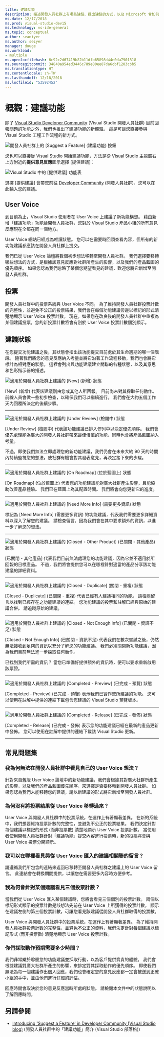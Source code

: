 ```yaml
---
title: 建議功能
description: 描述開發人員社群上有哪些建議、提出建議的方式，以及 Microsoft 會如何將這些建議用於 Visual Studio 的藍圖。
ms.date: 12/17/2018
ms.prod: visual-studio-dev15
ms.technology: vs-ide-general
ms.topic: conceptual
author: seaniyer
ms.author: seiyer
manager: douge
ms.workload:
- multiple
ms.openlocfilehash: 6c92c2d67419b82b11dfb65898d44e0da7901818
ms.sourcegitcommit: 34840a954ed3446c789e80ee87da6cbf1203cbb5
ms.translationtype: HT
ms.contentlocale: zh-TW
ms.lasthandoff: 12/18/2018
ms.locfileid: "53592452"
---
```

# <a name="overview-suggest-a-feature"></a>概觀：建議功能

除了 [Visual Studio Developer Community](https://developercommunity.visualstudio.com) (Visual Studio 開發人員社群) 目前回報問題的功能之外，我們也推出了建議功能的新體驗。 這是可讓您直接參與 Visual Studio 工程工作流程的新方式。

![開發人員社群上的 [Suggest a Feature] \(建議功能\) 按鈕](media/suggest-a-feature/suggest-feature-button.png)

您也可以直接從 Visual Studio 開始建議功能，方法是從 Visual Studio 主視窗右上方附近的**提供意見反應**圖示選擇 [提供建議]：

![Visual Studio 中的 [提供建議] 功能表](media/suggest-a-feature/provide-suggestion.png)

選擇 [提供建議] 會帶您前往 [Developer Community](https://developercommunity.visualstudio.com) (開發人員社群)，您可以在此輸入您的建議。

## <a name="user-voice"></a>User Voice

到目前為止，Visual Studio 使用者在 User Voice 上建議了新功能構想。 藉由新增「建議功能」功能給開發人員社群，您對於 Visual Studio 產品小組的所有意見反應現在全都在同一個地方。

User Voice 網站已經成為唯讀狀態。 您可以在需要時回頭查看內容，但所有的新功能建議都應該在開發人員社群上提交。

我們已從 User Voice 論壇將數個初步想法移轉至開發人員社群。 我們選擇要移轉哪些想法的方式，是根據該意見反應對社群所產生的影響，以及我們的產品藍圖的優先順序。 如果您認為我們忽略了某個您期望看見的建議，歡迎您將它新增至開發人員社群。

## <a name="votes"></a>投票

開發人員社群中的投票系統與 User Voice 不同。 為了維持開發人員社群投票計數的完整性，並避免不公正的投票結果，我們會在每個功能建議旁邊以標記的形式清楚地顯示 User Voice 投票計數。 現在，如果您在改良後的開發人員社群中重複為某個建議投票，您的新投票計數將會有別於 User Voice 投票計數個別顯示。

## <a name="suggestion-status"></a>建議狀態

在您提交功能建議之後，其狀態會指出該功能提交目前處於其生命週期的哪一個階段。 隨著我們將您的意見反應納入考量並將它沿著工作流程移動，我們也會將它標計為相對應的狀態。 這裡會列出與功能建議建立關聯的各種狀態，以及其意思和色彩指示器的描述。

![適用於開發人員社群上建議的 [New] \(新增\) 狀態](../ide/media/SuggestStates/New.jpg)

[New] \(新增\) 代表該建議剛由您或其他人所回報。 目前尚未對其採取任何動作。 前線人員會做一些初步檢查，以確保我們可以繼續進行。 我們會在大約五個工作天內回覆所決定的後續步驟。

- - -

![適用於開發人員社群上建議的 [Under Review] \(檢閱中\) 狀態](../ide/media/SuggestStates/UnderReview.jpg)

[Under Review] \(檢閱中\) 代表該功能建議已排入佇列中以決定優先順序。 我們會優先處理能為廣大的開發人員社群帶來最佳價值的功能，同時也會將產品藍圖納入考量。

不過，即使我們無法立即處理您的新功能建議，我們仍會在未來大約 90 天的時間內持續監視您的想法，使社群有機會對其發表意見，再決定接下來的步驟。

- - -

![適用於開發人員社群上建議的 [On Roadmap] \(位於藍圖上\) 狀態](../ide/media/SuggestStates/OnRoadmap.jpg)

[On Roadmap] \(位於藍圖上\) 代表您的功能建議能對廣大社群產生影響，且能協助改善產品體驗。 我們已在藍圖上為其配置時間。 我們將會向您更新它的進度。

- - -

![適用於開發人員社群上建議的 [Need More Info] \(需要更多資訊\) 狀態](../ide/media/SuggestStates/NeedMoreInfo.jpg)

標記為 [Need More Info] \(需要更多資訊\) 的功能建議，代表我們需要更多詳細資料以深入了解您的建議。 請檢查留言，因為我們會在其中要求額外的資訊，以進一步了解您的想法。

- - -

![適用於開發人員社群上建議的 [Closed - Other Product] \(已關閉 - 其他產品\) 狀態](../ide/media/SuggestStates/ClosedOtherProduct.jpg)

[已關閉 - 其他產品] 代表我們目前無法處理您的功能建議，因為它並不適用於所回報的目標產品。 不過，我們將會提供您可以在哪裡針對適當的產品分享該功能建議的詳細資料。

- - -

![適用於開發人員社群上建議的 [Closed - Duplicate] \(關閉 - 重複\) 狀態](../ide/media/SuggestStates/ClosedDuplicate.jpg)

[Closed - Duplicate] \(已關閉 - 重複\) 代表已經有人建議相同的功能。 請檢閱留言以找到已經存在之功能建議的連結。 您功能建議的投票和註解已經與原始的建議合併。 請追蹤原始的建議。

- - -

![適用於開發人員社群上建議的 [Closed - Not Enough Info] \(已關閉 - 資訊不足\) 狀態](../ide/media/SuggestStates/ClosedNotEnoughInfo.jpg)

[Closed - Not Enough Info] \(已關閉 - 資訊不足\) 代表我們在數次嘗試之後，仍然無法接收到足夠的資訊以充分了解您的功能建議。 我們必須關閉新功能建議，因為我們目前無法進一步採取任何動作。

已找到我們所需的資訊？ 當您已準備好提供額外的資訊時，便可以要求重新啟用該票證。

- - -

![適用於開發人員社群上建議的 [Completed - Preview] \(已完成 - 預覽\) 狀態](../ide/media/SuggestStates/CompletedPreview.jpg)

[Completed - Preview] \(已完成 - 預覽\) 表示我們已實作您所建議的功能。 您可以使用在註解中提供的連結下載包含您建議的 Visual Studio 預覽版本。

- - -

![適用於開發人員社群上建議的 [Completed - Release] \(已完成 - 發佈\) 狀態](../ide/media/SuggestStates/CompletedRelease.jpg)

[Completed - Release] \(已完成 - 發佈\) 表示您的功能建議已經在最新的產品更新中發佈。 您可以使用在註解中提供的連結下載該 Visual Studio 更新。

- - -

## <a name="faq"></a>常見問題集

### <a name="why-cant-i-see-my-user-voice-idea-in-developer-community"></a>我為何無法在開發人員社群中看見自己的 User Voice 想法？

針對來自舊版 User Voice 論壇中的新功能建議，我們會根據其對廣大社群所產生的影響，以及我們的產品藍圖優先順序，來選擇是否要移轉到開發人員社群。 如果您認為我們未能移轉您的建議，請以新建議的形式將它新增至開發人員社群。

### <a name="why-have-the-votes-not-been-carried-over-from-user-voice"></a>為何沒有將投票結果從 User Voice 移轉過來？

User Voice 與開發人員社群中的投票系統，在運作上有著顯著差異。 在新的系統中，我們想要維持投票計數的完整性，並避免不公正的投票結果。 我們決定針對每個建議以標記的形式 (而非投票數) 清楚地顯示 User Voice 投票計數。 當使用者使用開發人員社群針對「建議功能」提交內容進行投票時，新的投票將會與 User Voice 投票分開顯示。

### <a name="where-can-i-see-comments-associated-with-the-suggestions-imported-from-user-voice"></a>我可以在哪裡看見與從 User Voice 匯入的建議相關聯的留言？

請遵循我們所包含的連結來返回已移轉至開發人員社群之建議上的 User Voice 留言。 此連結會在轉換期間提供，以讓您在需要更多內容時方便參考。

### <a name="why-can-i-see-three-vote-counts-for-a-suggestion"></a>我為何會針對某個建議看見三個投票計數？

當我們從 User Voice 匯入某個建議時，您將會看見三個個別的投票計數。 兩個以標記形式顯示的投票計數是該想法先前在 User Voice 上所獲得的投票計數。 顯示在建議左側的第三個投票計數，可讓您看見該建議從開發人員社群取得的投票數。

User Voice 與開發人員社群中的投票系統，在運作上有著顯著差異。 為了維持開發人員社群投票計數的完整性，並避免不公正的資料，我們決定針對每個建議以標記形式 (而非投票數) 清楚地顯示 User Voice 投票計數。

### <a name="how-long-can-i-expect-actions-to-take"></a>你們採取動作預期需要多少時間？

我們非常樂於聆聽您的功能建議並採取行動，以為客戶提供寶貴的體驗。 我們會根據建議對廣大社群所產生的影響，來排定對其採取動作的優先順序。 即使我們無法為每一個建議作出個人回應，我們也會確定您的意見反應都一定會被送到正確小組的手中，並由他們進行仔細的評估。

回應時間會取決於您的意見反應當時所處的狀態。 請檢閱本文件中的狀態說明以了解回應時間。

## <a name="see-also"></a>另請參閱

- [Introducing 'Suggest a Feature' in Developer Community (Visual Studio blog)](https://blogs.msdn.microsoft.com/visualstudio/2018/10/09/introducing-suggest-a-feature-in-developer-community/?utm_source=vs_developer_news&utm_medium=referral) (開發人員社群中的「建議功能」簡介 (Visual Studio 部落格))
